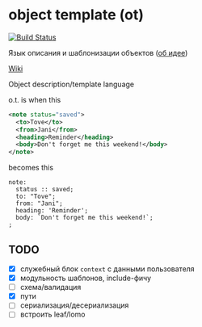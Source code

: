 # object template (ot)
[![Build Status](https://drone.io/github.com/kpmy/ot/status.png)](https://drone.io/github.com/kpmy/ot/latest)

Язык описания и шаблонизации объектов ([об идее](http://b.ocsf.in/2015/10/04/%D0%A8%D0%B0%D0%B1%D0%BB%D0%BE%D0%BD%D0%B8%D0%B7%D0%B0%D1%82%D0%BE%D1%80/))

[Wiki](https://github.com/kpmy/ot/wiki)

Object description/template language

o.t. is when this
````xml
<note status="saved">
  <to>Tove</to>
  <from>Jani</from>
  <heading>Reminder</heading>
  <body>Don't forget me this weekend!</body>
</note>
````
becomes this
````
note:
  status :: saved;
  to: "Tove";
  from: "Jani";
  heading: 'Reminder';
  body: `Don't forget me this weekend!`;
;
````

## TODO

- [x] служебный блок `context` с данными пользователя
- [x] модульность шаблонов, include-фичу
- [ ] схема/валидация
- [x] пути
- [ ] сериализация/десериализация
- [ ] встроить leaf/lomo
